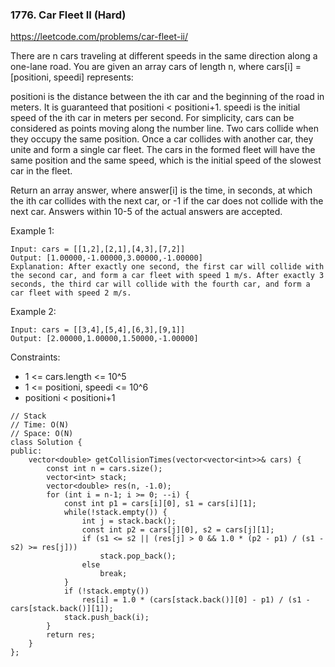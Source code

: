 ### 1776. Car Fleet II (Hard)

https://leetcode.com/problems/car-fleet-ii/

There are n cars traveling at different speeds in the same direction along a one-lane road. You are given an array cars of length n, where cars[i] = [positioni, speedi] represents:

positioni is the distance between the ith car and the beginning of the road in meters. It is guaranteed that positioni < positioni+1.
speedi is the initial speed of the ith car in meters per second.
For simplicity, cars can be considered as points moving along the number line. Two cars collide when they occupy the same position. Once a car collides with another car, they unite and form a single car fleet. The cars in the formed fleet will have the same position and the same speed, which is the initial speed of the slowest car in the fleet.

Return an array answer, where answer[i] is the time, in seconds, at which the ith car collides with the next car, or -1 if the car does not collide with the next car. Answers within 10-5 of the actual answers are accepted.

Example 1:

```
Input: cars = [[1,2],[2,1],[4,3],[7,2]]
Output: [1.00000,-1.00000,3.00000,-1.00000]
Explanation: After exactly one second, the first car will collide with the second car, and form a car fleet with speed 1 m/s. After exactly 3 seconds, the third car will collide with the fourth car, and form a car fleet with speed 2 m/s.
```
Example 2:

```
Input: cars = [[3,4],[5,4],[6,3],[9,1]]
Output: [2.00000,1.00000,1.50000,-1.00000]
```

Constraints:

- 1 <= cars.length <= 10^5
- 1 <= positioni, speedi <= 10^6
- positioni < positioni+1

```
// Stack
// Time: O(N)
// Space: O(N)
class Solution {
public:
    vector<double> getCollisionTimes(vector<vector<int>>& cars) {
        const int n = cars.size();
        vector<int> stack;
        vector<double> res(n, -1.0);
        for (int i = n-1; i >= 0; --i) {
            const int p1 = cars[i][0], s1 = cars[i][1];
            while(!stack.empty()) {
                int j = stack.back();
                const int p2 = cars[j][0], s2 = cars[j][1];
                if (s1 <= s2 || (res[j] > 0 && 1.0 * (p2 - p1) / (s1 - s2) >= res[j]))
                    stack.pop_back();
                else
                    break;
            }
            if (!stack.empty())
                res[i] = 1.0 * (cars[stack.back()][0] - p1) / (s1 - cars[stack.back()][1]);
            stack.push_back(i);
        }
        return res;
    }
};
```
